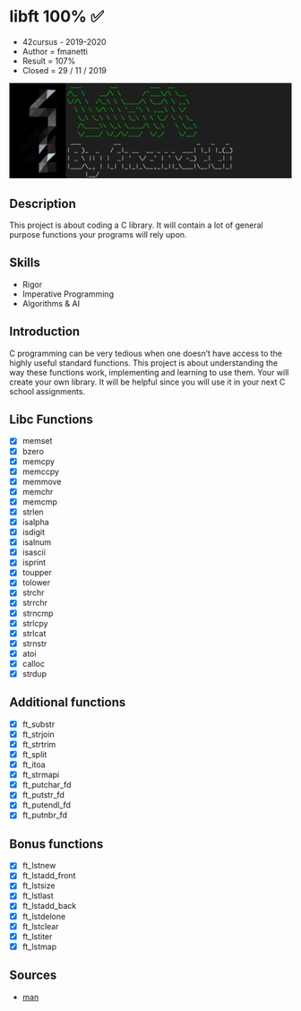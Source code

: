 # libft 100% ✅

- 42cursus - 2019-2020
- Author = fmanetti
- Result = 107%
- Closed = 29 / 11 / 2019

![image](./image.png)

## Description

This project is about coding a C library.
It will contain a lot of general purpose functions your programs will rely upon.


## Skills
* Rigor
* Imperative Programming
* Algorithms & AI

## Introduction

C programming can be very tedious when one doesn’t have access to the highly useful
standard functions. This project is about understanding the way these functions work,
implementing and learning to use them. Your will create your own library. It will be
helpful since you will use it in your next C school assignments.

## Libc Functions

- [x] memset
- [x] bzero
- [x] memcpy
- [x] memccpy
- [x] memmove
- [x] memchr
- [x] memcmp
- [x] strlen 
- [x] isalpha 
- [x] isdigit 
- [x] isalnum 
- [x] isascii 
- [x] isprint
- [x] toupper 
- [x] tolower 
- [x] strchr 
- [x] strrchr 
- [x] strncmp 
- [x] strlcpy 
- [x] strlcat 
- [x] strnstr 
- [x] atoi
- [x] calloc 
- [x] strdup

## Additional functions

- [x] ft_substr
- [x] ft_strjoin
- [x] ft_strtrim
- [x] ft_split
- [x] ft_itoa
- [x] ft_strmapi
- [x] ft_putchar_fd
- [x] ft_putstr_fd
- [x] ft_putendl_fd
- [x] ft_putnbr_fd

## Bonus functions

- [x] ft_lstnew
- [x] ft_lstadd_front
- [x] ft_lstsize
- [x] ft_lstlast
- [x] ft_lstadd_back
- [x] ft_lstdelone
- [x] ft_lstclear
- [x] ft_lstiter
- [x] ft_lstmap

## Sources

* [man](https://man7.org/)

